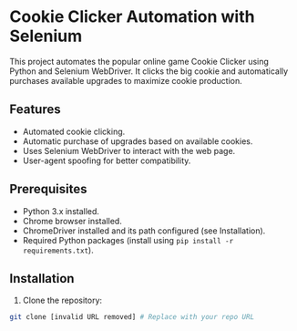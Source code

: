 # Cookie Clicker Automation with Selenium

This project automates the popular online game Cookie Clicker using Python and Selenium WebDriver. It clicks the big cookie and automatically purchases available upgrades to maximize cookie production.

## Features

*   Automated cookie clicking.
*   Automatic purchase of upgrades based on available cookies.
*   Uses Selenium WebDriver to interact with the web page.
*   User-agent spoofing for better compatibility.

## Prerequisites

*   Python 3.x installed.
*   Chrome browser installed.
*   ChromeDriver installed and its path configured (see Installation).
*   Required Python packages (install using `pip install -r requirements.txt`).

## Installation

1.  Clone the repository:

```bash
git clone [invalid URL removed] # Replace with your repo URL
